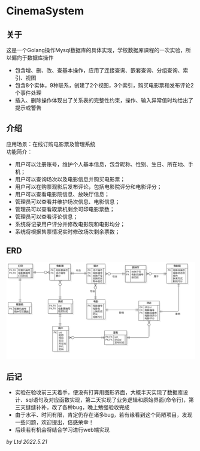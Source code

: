 # CinemaSystem
## 关于
这是一个Golang操作Mysql数据库的具体实现，学校数据库课程的一次实验，所以偏向于数据库操作     
- 包含增、删、改、查基本操作，应用了连接查询、嵌套查询、分组查询、索引、视图      
- 包含8个实体，9种联系，创建了2个视图，3个索引，购买电影票和发布评论2个事件处理
- 插入、删除操作体现出了关系表的完整性约束，操作、输入异常值时均给出了提示或警告  


## 介绍
应用场景：在线订购电影票及管理系统  
功能简介：  
- 用户可以注册账号，维护个人基本信息，包含昵称、性别、生日、所在地、手机；  
- 用户可以查询场次以及电影信息并购买电影票；  
- 用户可以在购票观影后发布评论，包括电影院评分和电影评分；  
- 用户可以查看电影院信息、放映厅信息；  
- 管理员可以查看并维护场次信息、电影信息；  
- 管理员可以查看取票机剩余可印电影票数；  
- 管理员可以查看评论信息；  
- 系统将记录用户评分并修改电影院和电影均分；  
- 系统将根据售票情况实时修改场次剩余票数；  

## ERD
![CinameERD](/ERD/ERDDiagram1.png)

## 后记
- 实验在验收前三天着手，便没有打算用图形界面，大概半天实现了数据库设计、sql语句及对应函数实现，第二天实现了业务逻辑和原始界面(命令行)，第三天缝缝补补，改了各种bug，晚上勉强验收完成  
- 由于水平、时间有限，肯定仍存在诸多bug，若有缘看到这个简陋项目，发现一些问题，欢迎提出，倍感荣幸！  
- 后续若有机会将结合学习进行web端实现    

_by Ltd 2022.5.21_
